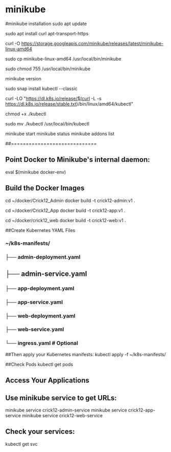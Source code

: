 # minikube 

#minikube installation
sudo apt update

sudo apt install curl apt-transport-https

curl -O https://storage.googleapis.com/minikube/releases/latest/minikube-linux-amd64

sudo cp minikube-linux-amd64 /usr/local/bin/minikube

sudo chmod 755 /usr/local/bin/minikube

minikube version

sudo snap install kubectl --classic


curl -LO "https://dl.k8s.io/release/$(curl -L -s https://dl.k8s.io/release/stable.txt)/bin/linux/amd64/kubectl"


chmod +x ./kubectl


sudo mv ./kubectl /usr/local/bin/kubectl


minikube start
minikube status
minikube addons list


##=============================
## Point Docker to Minikube's internal daemon:
eval $(minikube docker-env)
## Build the Docker Images
cd ~/docker/Crick12_Admin
docker build -t crick12-admin:v1 .

cd ~/docker/Crick12_App
docker build -t crick12-app:v1 .

cd ~/docker/crick12_web
docker build -t crick12-web:v1 .


##Create Kubernetes YAML Files

###  ~/k8s-manifests/
### ├── admin-deployment.yaml
##  ├── admin-service.yaml
### ├── app-deployment.yaml
### ├── app-service.yaml
### ├── web-deployment.yaml
### ├── web-service.yaml
### └── ingress.yaml  # Optional

##Then apply your Kubernetes manifests:
kubectl apply -f ~/k8s-manifests/

##Check Pods
kubectl get pods

## Access Your Applications
## Use minikube service to get URLs:
minikube service crick12-admin-service
minikube service crick12-app-service
minikube service crick12-web-service

## Check your services:
kubectl get svc


